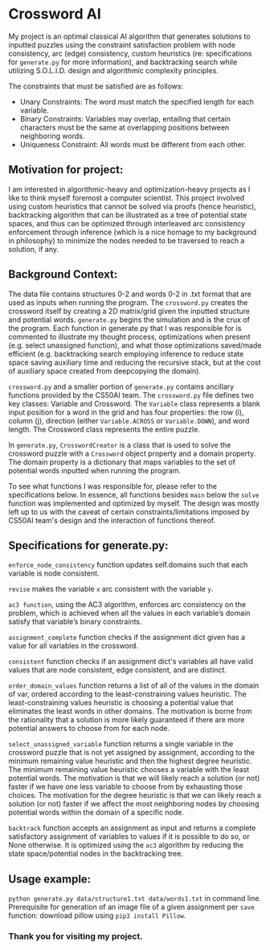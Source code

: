 # Crossword AI
My project is an optimal classical AI algorithm that generates solutions to inputted puzzles using
the constraint satisfaction problem with node consistency, arc (edge) consistency, custom heuristics (re: specifications for `generate.py` for more information), and backtracking search while utilizing S.O.L.I.D. design and algorithmic complexity principles.

The constraints that must be satisfied are as follows: 
- Unary Constraints: The word must match the specified length for each variable.
- Binary Constraints: Variables may overlap, entailing that certain characters must be the same at overlapping positions between neighboring words.
- Uniqueness Constraint: All words must be different from each other.

## Motivation for project:
I am interested in algorithmic-heavy and optimization-heavy projects as I like to think myself foremost a computer scientist. This project involved using custom heuristics that cannot be solved via proofs (hence heuristic), backtracking algorithm that can be illustrated as a tree of potential state spaces, and thus can be optimized through interleaved arc consistency enforcement through inference (which is a nice homage to my background in philosophy) to minimize the nodes needed to be traversed to reach a solution, if any.
  
## Background Context:
The data file contains structures 0-2 and words 0-2 in .txt format that are used as inputs when running the program. The `crossword.py` creates the crossword itself by creating a 2D matrix/grid given the inputted structure and potential words. `generate.py` begins the simulation and is the crux of the program. Each function in generate.py that I was responsible for is commented to illustrate my thought process, optimizations when present (e.g. select unassigned function), and what those optimizations saved/made efficient (e.g. backtracking search employing inference to reduce state space saving auxiliary time and reducing the recursive stack, but at the cost of auxiliary space created from deepcopying the domain).

`crossword.py` and a smaller portion of `generate.py` contains ancillary functions provided by the CS50AI team. The `crossword.py` file defines two key classes: Variable and Crossword. The `Variable` class represents a blank input position for a word in the grid and has four properties: the row (i), column (j), direction (either `Variable.ACROSS` or `Variable.DOWN`), and word length. The Crossword class represents the entire puzzle.

In `generate.py`, `CrosswordCreator` is a class that is used to solve the crossword puzzle with a `Crossword` object property and a domain property. The domain property is a dictionary that maps variables to the set of potential words inputted when running the program.

To see what functions I was responsible for, please refer to the specifications below. In essence, all functions besides `main` below the `solve` function was implemented and optimized by myself. The design was mostly left up to us with the caveat of certain constraints/limitations imposed by CS50AI team's design and the interaction of functions thereof. 

## Specifications for generate.py:
`enforce_node_consistency` function updates self.domains such that each variable is node consistent.

`revise` makes the variable `x` arc consistent with the variable `y`.

`ac3 function`, using the AC3 algorithm, enforces arc consistency on the problem, which is achieved when all the values in each variable’s domain satisfy that variable’s binary constraints.

`assignment_complete` function checks if the assignment dict given has a value for all variables in the crossword.

`consistent` function checks if an assignment dict's variables all have valid values that are node consistent, edge consistent, and are distinct.

`order_domain_values` function returns a list of all of the values in the domain of var, ordered according to the least-constraining values heuristic. The least-constraining values heuristic is choosing a potential value that eliminates the least words in other domains. The motivation is borne from the rationality that a solution is more likely guaranteed if there are more potential answers to choose from for each node.

`select_unassigned_variable` function returns a single variable in the crossword puzzle that is not yet assigned by assignment, according to the minimum remaining value heuristic and then the highest degree heuristic. The minimum remaining value heuristic chooses a variable with the least potential words. The motivation is that we will likely reach a solution (or not) faster if we have one less variable to choose from by exhausting those choices. The motivation for the degree heuristic is that we can likely reach a solution (or not) faster if we affect the most neighboring nodes by choosing potential words within the domain of a specific node.

`backtrack` function accepts an assignment as input and returns a complete satisfactory assignment of variables to values if it is possible to do so, or None otherwise. It is optimized using the `ac3` algorithm by reducing the state space/potential nodes in the backtracking tree.

## Usage example:
`python generate.py data/structure1.txt data/words1.txt` in command line.
Prerequisite for generation of an image file of a given assignment per `save` function: download pillow using `pip3 install Pillow`.

### Thank you for visiting my project. 
